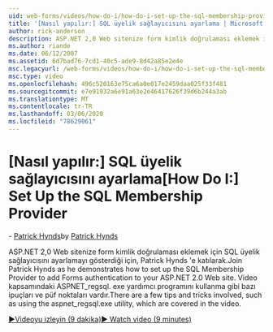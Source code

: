 ```yaml
---
uid: web-forms/videos/how-do-i/how-do-i-set-up-the-sql-membership-provider
title: '[Nasıl yapılır:] SQL üyelik sağlayıcısını ayarlama | Microsoft Docs'
author: rick-anderson
description: ASP.NET 2,0 Web sitenize form kimlik doğrulaması eklemek için SQL üyelik sağlayıcısını ayarlamayı gösterdiği için, Patrick Hynds 'e katılarak. Birkaç ipucu vardır...
ms.author: riande
ms.date: 06/12/2007
ms.assetid: 6d7bad76-7cd1-40c5-ade9-8d42a85e2e4e
msc.legacyurl: /web-forms/videos/how-do-i/how-do-i-set-up-the-sql-membership-provider
msc.type: video
ms.openlocfilehash: 496c520163e75ca6a0e017e2459daa025f33f481
ms.sourcegitcommit: e7e91932a6e91a63e2e46417626f39d6b244a3ab
ms.translationtype: MT
ms.contentlocale: tr-TR
ms.lasthandoff: 03/06/2020
ms.locfileid: "78629061"
---
```

# <a name="how-do-i-set-up-the-sql-membership-provider"></a><span data-ttu-id="4924c-104">[Nasıl yapılır:] SQL üyelik sağlayıcısını ayarlama</span><span class="sxs-lookup"><span data-stu-id="4924c-104">[How Do I:] Set Up the SQL Membership Provider</span></span>

<span data-ttu-id="4924c-105">\- [Patrick Hynds](https://twitter.com/patrickhynds)</span><span class="sxs-lookup"><span data-stu-id="4924c-105">by [Patrick Hynds](https://twitter.com/patrickhynds)</span></span>

<span data-ttu-id="4924c-106">ASP.NET 2,0 Web sitenize form kimlik doğrulaması eklemek için SQL üyelik sağlayıcısını ayarlamayı gösterdiği için, Patrick Hynds 'e katılarak.</span><span class="sxs-lookup"><span data-stu-id="4924c-106">Join Patrick Hynds as he demonstrates how to set up the SQL Membership Provider to add Forms authentication to your ASP.NET 2.0 Web site.</span></span> <span data-ttu-id="4924c-107">Video kapsamındaki ASPNET\_regsql. exe yardımcı programını kullanma gibi bazı ipuçları ve püf noktaları vardır.</span><span class="sxs-lookup"><span data-stu-id="4924c-107">There are a few tips and tricks involved, such as using the aspnet\_regsql.exe utility, which are covered in the video.</span></span>

[<span data-ttu-id="4924c-108">&#9654;Videoyu izleyin (9 dakika)</span><span class="sxs-lookup"><span data-stu-id="4924c-108">&#9654; Watch video (9 minutes)</span></span>](https://channel9.msdn.com/Blogs/ASP-NET-Site-Videos/how-do-i-set-up-the-sql-membership-provider)
